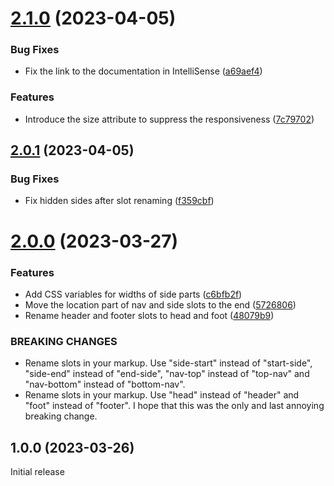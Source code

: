 # [2.1.0](https://github.com/prantlf/holy-grail-layout/compare/v2.0.1...v2.1.0) (2023-04-05)


### Bug Fixes

* Fix the link to the documentation in IntelliSense ([a69aef4](https://github.com/prantlf/holy-grail-layout/commit/a69aef41cc6e33304bedcfe5bd293d4ce686187c))


### Features

* Introduce the size attribute to suppress the responsiveness ([7c79702](https://github.com/prantlf/holy-grail-layout/commit/7c79702466548bd83efbe04a841dcf4deb835312))

## [2.0.1](https://github.com/prantlf/holy-grail-layout/compare/v2.0.0...v2.0.1) (2023-04-05)


### Bug Fixes

* Fix hidden sides after slot renaming ([f359cbf](https://github.com/prantlf/holy-grail-layout/commit/f359cbf3970937181b1ddd274da1d25a1f321c27))

# [2.0.0](https://github.com/prantlf/holy-grail-layout/compare/v1.0.0...v2.0.0) (2023-03-27)


### Features

* Add CSS variables for widths of side parts ([c6bfb2f](https://github.com/prantlf/holy-grail-layout/commit/c6bfb2fd91fdc0922a603d8150b19a4b0b779306))
* Move the location part of nav and side slots to the end ([5726806](https://github.com/prantlf/holy-grail-layout/commit/572680607ad47d8c1a1a8c65ea95491196327629))
* Rename header and footer slots to head and foot ([48079b9](https://github.com/prantlf/holy-grail-layout/commit/48079b9dea95f13a7b4bc7c2533a62505641c69d))


### BREAKING CHANGES

* Rename slots in your markup. Use "side-start"
instead of "start-side", "side-end" instead of "end-side",
"nav-top" instead of "top-nav" and "nav-bottom" instead of "bottom-nav".
* Rename slots in your markup. Use "head"
instead of "header" and "foot" instead of "footer". I hope
that this was the only and last annoying breaking change.

## 1.0.0 (2023-03-26)

Initial release
